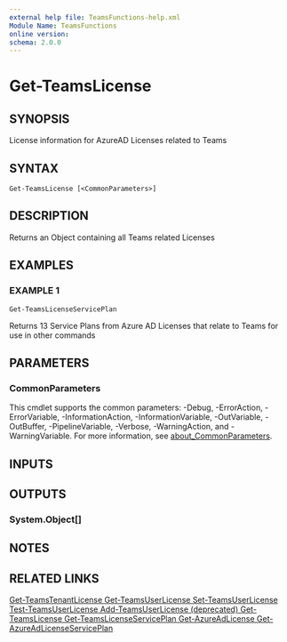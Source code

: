 ```yaml
---
external help file: TeamsFunctions-help.xml
Module Name: TeamsFunctions
online version:
schema: 2.0.0
---
```


# Get-TeamsLicense

## SYNOPSIS
License information for AzureAD Licenses related to Teams

## SYNTAX

```
Get-TeamsLicense [<CommonParameters>]
```

## DESCRIPTION
Returns an Object containing all Teams related Licenses

## EXAMPLES

### EXAMPLE 1
```
Get-TeamsLicenseServicePlan
```

Returns 13 Service Plans from Azure AD Licenses that relate to Teams for use in other commands

## PARAMETERS

### CommonParameters
This cmdlet supports the common parameters: -Debug, -ErrorAction, -ErrorVariable, -InformationAction, -InformationVariable, -OutVariable, -OutBuffer, -PipelineVariable, -Verbose, -WarningAction, and -WarningVariable. For more information, see [about_CommonParameters](http://go.microsoft.com/fwlink/?LinkID=113216).

## INPUTS

## OUTPUTS

### System.Object[]
## NOTES

## RELATED LINKS

[Get-TeamsTenantLicense
Get-TeamsUserLicense
Set-TeamsUserLicense
Test-TeamsUserLicense
Add-TeamsUserLicense (deprecated)
Get-TeamsLicense
Get-TeamsLicenseServicePlan
Get-AzureAdLicense
Get-AzureAdLicenseServicePlan]()


